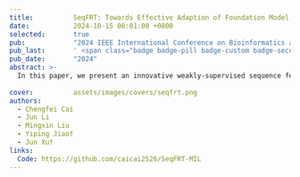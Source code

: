 ```yaml
---
title:          SeqFRT: Towards Effective Adaption of Foundation Model via Sequence Feature Reconstruction in Computational Pathology
date:           2024-10-15 00:01:00 +0800
selected:       true
pub:            "2024 IEEE International Conference on Bioinformatics and Biomedicine (BIBM)"
pub_last:       ' <span class="badge badge-pill badge-custom badge-secondary">Conference</span><span class="badge badge-pill badge-custom badge-success">Oral</span>'
pub_date:       "2024"
abstract: >-
  In this paper, we present an innovative weakly-supervised sequence feature optimization method to solve the problem of sub-optimal feature extraction by the foundation model in the traditional MIL paradigm. The proposed SeqFRT leverages a sequence position optimization strategy to exploit the inherent valuable information embedded within the long pathological feature sequences and a sequence sparsity enhancement technique to highly enhance the ability to discriminate and extract the latent representations instead of redundant information, leading to preserving essential information for reconstructing input pathological sequence representation which is crucial for downstream tasks in computational pathology. The experimental results on six benchmark datasets showcase the superiority of the proposed method over state-of-the-art approaches, underscoring its potential to significantly enhance computational pathology.
  
cover:          assets/images/covers/seqfrt.png
authors:
  - Chengfei Cai
  - Jun Li
  - Mingxin Liu
  - Yiping Jiao†
  - Jun Xu†
links:
  Code: https://github.com/caicai2526/SeqFRT-MIL
---
```

